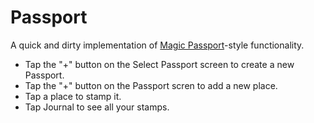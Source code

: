 Passport
========

A quick and dirty implementation of [Magic Passport](http://www.pacifichelm.com/magicpassport/)-style functionality.

* Tap the "+" button on the Select Passport screen to create a new Passport.
* Tap the "+" button on the Passport scren to add a new place.
* Tap a place to stamp it.
* Tap Journal to see all your stamps.
